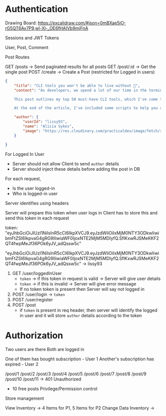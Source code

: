 
# Authentication

Drawing Board: https://excalidraw.com/#json=0mBXae5jO-rG5QT6Av7P9,wl-Xl-_OE6fHAIVb9mjFnA

Sessions and JWT Tokens

User, Post, Comment

Post Routes

GET /posts -> Send paginated results for all posts
GET /post/:id -> Get the single post
POST /create -> Create a Post (restricted for Logged in users)

```json
{
    "title": "CLI tools you won't be able to live without 🔧",
    "content": "As developers, we spend a lot of our time in the terminal. There's a lot of helpful CLI tools, which can make your life in the command line easier, faster and generally more fun.

    This post outlines my top 50 must-have CLI tools, which I've come to rely on. If there's anything I'm missing - do let me know in the comments :)

    At the end of the article, I've included some scripts to help you automate the installation and updating of these tools on various systems/ distros.",

    "author": {
        "userId": "lissy93",
        "name": "Alicia Sykes",
        "image": "https://res.cloudinary.com/practicaldev/image/fetch/s--VpR-xpfa--/c_fill,f_auto,fl_progressive,h_90,q_auto,w_90/https://dev-to-uploads.s3.amazonaws.com/uploads/user/profile_image/44940/c48f6904-fc82-46a3-8ed7-b2baac65cf9c.jpg"
    }

}
```

For Logged In User

* Server should not allow Client to send `author` details
* Server should inject these details before adding the post in DB

For each request, 
* Is the user logged-in
* Who is logged-in user

Server identifies using headers

Server will prepare this token when user logs in
Client has to store this and send this token in each request

token: "eyJhbGciOiJIUzI1NiIsInR5cCI6IkpXVCJ9.eyJzdWIiOiIxMjM0NTY3ODkwIiwibmFtZSI6IkpvaG4gRG9lIiwiaWF0IjoxNTE2MjM5MDIyfQ.SflKxwRJSMeKKF2QT4fwpMeJf36POk6yJV_adQssw5c"


"eyJhbGciOiJIUzI1NiIsInR5cCI6IkpXVCJ9.eyJzdWIiOiIxMjM0NTY3ODkwIiwibmFtZSI6IkpvaG4gRG9lIiwiaWF0IjoxNTE2MjM5MDIyfQ.SflKxwRJSMeKKF2QT4fwpMeJf36POk6yJV_adQssw5c" -> lissy93

1. GET /user/loggedInUser
   * `token` -> if this token in request is valid -> Server will give user details
   * `token` -> if this is invalid -> Server will give error message
   * If no token token is present then Server will say not logged in
2. POST /user/login -> `token`
3. POST /user/register
4. POST /post 
   * if `token` is present in req header, then server will identify the logged in user and it will store `author` details according to the token


# Authorization

Two users are there
Both are logged in

One of them has bought subscription - User 1
Another's subscription has expired - User 2

/post/1
/post/2
/post/3
/post/4
/post/5
/post/6
/post/7
/post/8
/post/9
/post/10
/post/11 -> 401 Unauthorized


- 10 free posts
Privilege/Permission control


Store management

View Inventory -> 4 Items for P1, 5 Items for P2
Change Data Inventory -> 
